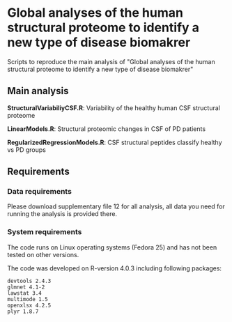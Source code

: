 # Global analyses of the human structural proteome to identify a new type of disease biomakrer

Scripts to reproduce the main analysis of "Global analyses of the human structural proteome to identify a new type of disease biomakrer"



## Main analysis

**StructuralVariabiliyCSF.R**: Variability of the healthy human CSF structural proteome

**LinearModels.R**: Structural proteomic changes in CSF of PD patients

**RegularizedRegressionModels.R**: CSF structural peptides classify healthy vs PD groups

## Requirements

### Data requirements
Please download supplementary file 12 for all analysis, all data you need for running the analysis is provided there.


### System requirements

The code runs on Linux operating systems (Fedora 25) and has not been tested on other versions.

The code was developed on R-version 4.0.3 including following packages:
```
devtools 2.4.3
glmnet 4.1-2
lawstat 3.4
multimode 1.5
openxlsx 4.2.5
plyr 1.8.7 
```
